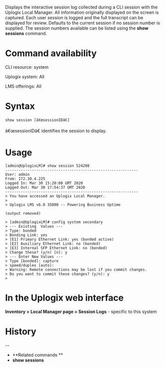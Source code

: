 <!-- 5.4 -->

Displays the interactive session log collected during a CLI session with the Uplogix Local Manager. All information originally displayed on the screen is captured. Each user session is logged and the full transcript can be displayed for review. Defaults to the current session if no session number is supplied. The session numbers available can be listed using the **show sessions** command. 

# Command availability 

CLI resource: system

Uplogix system: All

LMS offerings: All

# Syntax 

```
show session [â€œsessionIDâ€]
```
â€œsessionIDâ€ identifies the session to display. 

# Usage 

```
[admin@UplogixLM]# show session 524288
------------------------------------------------------------
User: admin
From: 172.30.4.225
Logged In: Mar 30 15:20:00 GMT 2020
Logged Out: Mar 30 17:54:37 GMT 2020
------------------------------------------------------------
> You have accessed an Uplogix Local Manager.
> 
> Uplogix LMS v6.0 35800 -- Powering Business Uptime

(output removed)

> [admin@UplogixLM]# config system secondary
> --- Existing  Values ---
> Type: bonded
> Bonding Link: yes
> [E1] Primary Ethernet Link: yes (bonded active)
> [E2] Auxiliary Ethernet Link: no (bonded)
> [E3] Internal SFP Ethernet Link: no (bonded)
> Change these? (y/n) [n]: y
> --- Enter New Values ---
> Type [bonded]: capture
> speed/duplex [auto]: 
> Warning: Remote connections may be lost if you commit changes.
> Do you want to commit these changes? (y/n): y
> 
```

# In the Uplogix web interface

**Inventory > Local Manager page > Session Logs** - specific to this system

# History 
--

- **Related commands **
- **show sessions**
